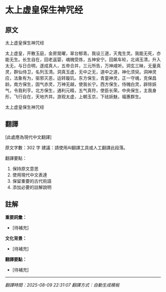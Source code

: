 # 太上虚皇保生神咒经

## 原文

太上虚皇保生神咒经

太上虚皇，开散玉庭，金房晃曜，翠台郁青。我设三道，灭鬼生灵。我能无死，亦能无生。长生自在，回老返婴，魂魄受炼，五神安宁。回飙车轮，北谒玉清，升入太无，与日合明，遂成真人，五帝合并，三元所告，万神咸听。洞玄三昧，无量真灵，群仙侍卫，名列玉清。洞真玉虚，无中之无，道中之道，神化须臾。洞神灵应，法象有为，驱邪灭恶，运转璇玑。东方保生，青童神灵，正一守魂，克保昌龄。南方保生，固气赤灵，万神无越，使我长宁。西方保生，侍魄白灵，辟除妖气，令我利亨。北方保生，通利元精，五气真符，使臣长荣。中央保生，主我身形，飞行自在，天地齐并。游观太虚，上朝玉京，下祛妖魅，福惠群生。

太上虚皇保生神咒经

## 翻譯

[此處應為現代中文翻譯]

原文字數：302 字
建議：請使用AI翻譯工具或人工翻譯此段落。

翻譯要點：
1. 保持原文意思
2. 使用現代中文表達
3. 保留重要的古代術語
4. 添加必要的註解說明

## 註解

**重要詞彙：**
- [待補充]

**文化背景：**
- [待補充]

**翻譯要點：**
- [待補充]

---
*翻譯時間：2025-08-09 22:31:07*
*翻譯方式：自動生成模板*
